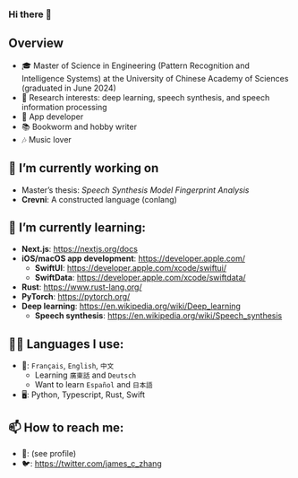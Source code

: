 ### Hi there 👋

## Overview
- 🎓 Master of Science in Engineering (Pattern Recognition and Intelligence Systems) at the University of Chinese Academy of Sciences (graduated in June 2024)
- 🧠 Research interests: deep learning, speech synthesis, and speech information processing
- 📱 App developer
- 📚 Bookworm and hobby writer
- 🎶 Music lover

## 🔭 I’m currently working on
- Master’s thesis: *Speech Synthesis Model Fingerprint Analysis*
- **Crevni**: A constructed language (conlang)

## 🌱 I’m currently learning:
- **Next.js**: https://nextjs.org/docs
- **iOS/macOS app development**: https://developer.apple.com/
  - **SwiftUI**: https://developer.apple.com/xcode/swiftui/
  - **SwiftData**: https://developer.apple.com/xcode/swiftdata/
- **Rust**: https://www.rust-lang.org/
- **PyTorch**: https://pytorch.org/
- **Deep learning**: https://en.wikipedia.org/wiki/Deep_learning
  - **Speech synthesis**: https://en.wikipedia.org/wiki/Speech_synthesis

## 🤟🏻 Languages I use:
- 💬: `Français`, `English`, `中文`
  - Learning `廣東話` and `Deutsch`
  - Want to learn `Español` and `日本語`
- 🖥️: Python, Typescript, Rust, Swift

## 📫 How to reach me:
- 📧: (see profile)
- 🐦: https://twitter.com/james_c_zhang

